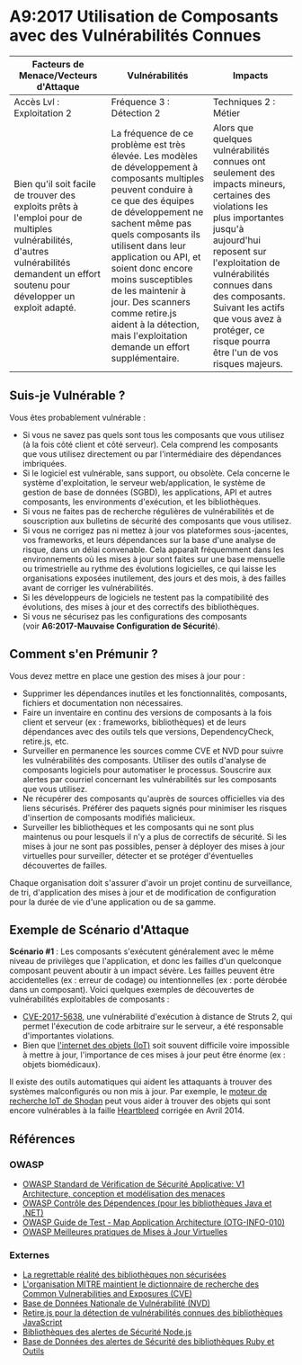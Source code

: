 # A9:2017 Utilisation de Composants avec des Vulnérabilités Connues

| Facteurs de Menace/Vecteurs d'Attaque | Vulnérabilités           | Impacts               |
| -- | -- | -- |
| Accès Lvl : Exploitation 2 | Fréquence 3 : Détection 2 | Techniques 2 : Métier  |
| Bien qu'il soit facile de trouver des exploits prêts à l'emploi pour de multiples vulnérabilités, d'autres vulnérabilités demandent un effort soutenu pour développer un exploit adapté. | La fréquence de ce problème est très élevée. Les modèles de développement à composants multiples peuvent conduire à ce que des équipes de développement ne sachent même pas quels composants ils utilisent dans leur application ou API, et soient donc encore moins susceptibles de les maintenir à jour. Des scanners comme retire.js aident à la détection, mais l'exploitation demande un effort supplémentaire. | Alors que quelques vulnérabilités connues ont seulement des impacts mineurs, certaines des violations les plus importantes jusqu'à aujourd'hui reposent sur l'exploitation de vulnérabilités connues dans des composants. Suivant les actifs que vous avez à protéger, ce risque pourra être l'un de vos risques majeurs. |

## Suis-je Vulnérable ?

Vous êtes probablement vulnérable :

* Si vous ne savez pas quels sont tous les composants que vous utilisez (à la fois côté client et côté serveur). Cela comprend les composants que vous utilisez directement ou par l'intermédiaire des dépendances imbriquées.
* Si le logiciel est vulnérable, sans support, ou obsolète. Cela concerne le système d'exploitation, le serveur web/application, le système de gestion de base de données (SGBD), les applications, API et autres composants, les environments d'exécution, et les bibliothèques.
* Si vous ne faites pas de recherche régulières de vulnérabilités et de souscription aux bulletins de sécurité des composants que vous utilisez.
* Si vous ne corrigez pas ni mettez à jour vos plateformes sous-jacentes, vos frameworks, et leurs dépendances sur la base d'une analyse de risque, dans un délai convenable. Cela apparaît fréquemment dans les environnements où les mises à jour sont faites sur une base mensuelle ou trimestrielle au rythme des évolutions logicielles, ce qui laisse les organisations exposées inutilement, des jours et des mois, à des failles avant de corriger les vulnérabilités.
* Si les développeurs de logiciels ne testent pas la compatibilité des évolutions, des mises à jour et des correctifs des bibliothèques.
* Si vous ne sécurisez pas les configurations des composants (voir **A6:2017-Mauvaise Configuration de Sécurité**).

## Comment s'en Prémunir ?

Vous devez mettre en place une gestion des mises à jour pour :

* Supprimer les dépendances inutiles et les fonctionnalités, composants, fichiers et documentation non nécessaires.
* Faire un inventaire en continu des versions de composants à la fois client et serveur (ex : frameworks, bibliothèques) et de leurs dépendances avec des outils tels que versions, DependencyCheck, retire.js, etc. 
* Surveiller en permanence les sources comme CVE et NVD pour suivre les vulnérabilités des composants. Utiliser des outils d'analyse de composants logiciels pour automatiser le processus. Souscrire aux alertes par courriel concernant les vulnérabilités sur les composants que vous utilisez.
* Ne récupérer des composants qu'auprès de sources officielles via des liens sécurisés. Préférer des paquets signés pour minimiser les risques d'insertion de composants modifiés malicieux.
* Surveiller les bibliothèques et les composants qui ne sont plus maintenus ou pour lesquels il n'y a plus de correctifs de sécurité. Si les mises à jour ne sont pas possibles, penser à déployer des mises à jour virtuelles pour surveiller, détecter et se protéger d'éventuelles découvertes de failles.

Chaque organisation doit s'assurer d'avoir un projet continu de surveillance, de tri, d'application des mises à jour et de modification de configuration pour la durée de vie d'une application ou de sa gamme.

## Exemple de Scénario d'Attaque

**Scénario #1** : Les composants s'exécutent généralement avec le même niveau de privilèges que l'application, et donc les failles d'un quelconque composant peuvent aboutir à un impact sévère. Les failles peuvent être accidentelles (ex : erreur de codage) ou intentionnelles (ex : porte dérobée dans un composant). 
Voici quelques exemples de découvertes de vulnérabilités exploitables de composants :

* [CVE-2017-5638](https://cve.mitre.org/cgi-bin/cvename.cgi?name=CVE-2017-5638), une vulnérabilité d'exécution à distance de Struts 2, qui permet l'éxecution de code arbitraire sur le serveur, a été responsable d'importantes violations.
* Bien que [l'internet des objets (IoT)](https://en.wikipedia.org/wiki/Internet_of_things) soit souvent difficile voire impossible à mettre à jour, l'importance de ces mises à jour peut être énorme (ex : objets biomédicaux).

Il existe des outils automatiques qui aident les attaquants à trouver des systèmes malconfigurés ou non mis à jour. Par exemple, le [moteur de recherche IoT de Shodan](https://www.shodan.io/report/89bnfUyJ) peut vous aider à trouver des objets qui sont encore vulnérables à la faille [Heartbleed](https://en.wikipedia.org/wiki/Heartbleed) corrigée en Avril 2014.

## Références

### OWASP

* [OWASP Standard de Vérification de Sécurité Applicative: V1 Architecture, conception et modélisation des menaces](https://github.com/OWASP/ASVS/blob/v4.0.2/4.0/en/0x10-V1-Architecture.md)
* [OWASP Contrôle des Dépendences (pour les bibliothèques Java et .NET)](https://owasp.org/www-project-dependency-check/)
* [OWASP Guide de Test - Map Application Architecture (OTG-INFO-010)](https://owasp.org/www-project-web-security-testing-guide/latest/4-Web_Application_Security_Testing/01-Information_Gathering/10-Map_Application_Architecture)
* [OWASP Meilleures pratiques de Mises à Jour Virtuelles](https://owasp.org/www-community/Virtual_Patching_Best_Practices)

### Externes

* [La regrettable réalité des bibliothèques non sécurisées](https://www.aspectsecurity.com/research-presentations/the-unfortunate-reality-of-insecure-libraries)
* [L'organisation MITRE maintient le dictionnaire de recherche des Common Vulnerabilities and Exposures (CVE)](https://www.cvedetails.com/version-search.php)
* [Base de Données Nationale de Vulnérabilité (NVD)](https://nvd.nist.gov/)
* [Retire.js pour la détection de vulnérabilités connues des bibliothèques JavaScript](https://github.com/retirejs/retire.js/)
* [Bibliothèques des alertes de Sécurité Node.js](https://nodesecurity.io/advisories)
* [Base de Données des alertes de Sécurité des bibliothèques Ruby et Outils](https://rubysec.com/)

